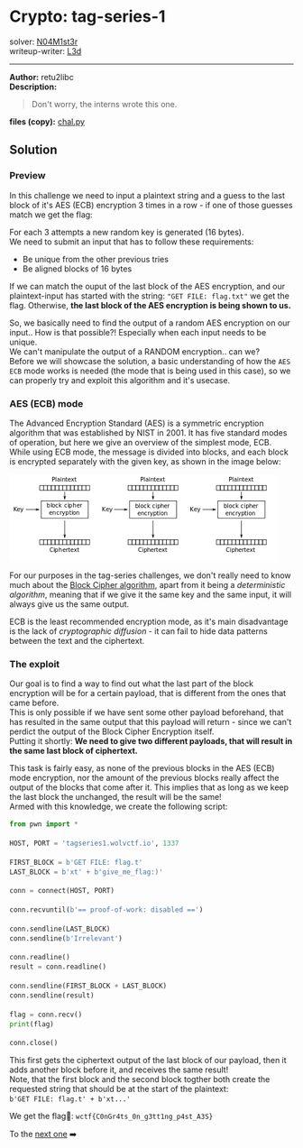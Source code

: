 
# Crypto: tag-series-1
solver: [N04M1st3r](https://github.com/N04M1st3r)  
writeup-writer: [L3d](https://github.com/imL3d)   
___
**Author:** retu2libc  
**Description:**
> Don't worry, the interns wrote this one.  
  
**files (copy):** [chal.py](files/chal.py)  

## Solution

### Preview

In this challenge we need to input a plaintext string and a guess to the last block of it's AES (ECB) encryption 3 times in a row - if one of those guesses match we get the flag:  
  
For each 3 attempts a new random key is generated (16 bytes).  
We need to submit an input that has to follow these requirements:  
- Be unique from the other previous tries
- Be aligned blocks of 16 bytes
  
If we can match the ouput of the last block of the AES encryption, and our plaintext-input has started with the string: `"GET FILE: flag.txt"` we get the flag. Otherwise, **the last block of the AES encryption is being shown to us.**  

So, we basically need to find the output of a random AES encryption on our input.. How is that possible?! Especially when each input needs to be unique.  
We can't manipulate the output of a RANDOM encryption.. can we?  
Before we will showcase the solution, a basic understanding of how the `AES ECB` mode works is needed (the mode that is being used in this case), so we can properly try and exploit this algorithm and it's usecase.  
 
### AES (ECB) mode

The Advanced Encryption Standard (AES) is a symmetric encryption algorithm that was established by NIST in 2001. It has five standard modes of operation, but here we give an overview of the simplest mode, ECB.  
While using ECB mode, the message is divided into blocks, and each block is encrypted separately with the given key, as shown in the image below:  

![ECB Encryption](_images/ecb.png)  

For our purposes in the tag-series challenges, we don't really need to know much about the [Block Cipher algorithm](https://en.wikipedia.org/wiki/Block_cipher), apart from it being a *deterministic algorithm*, meaning that if we give it the same key and the same input, it will always give us the same output.  
  
ECB is the least recommended encryption mode, as it's main disadvantage is the lack of *cryptographic diffusion* - it can fail to hide data patterns between the text and the ciphertext.

### The exploit

Our goal is to find a way to find out what the last part of the block encryption will be for a certain payload, that is different from the ones that came before.  
This is only possible if we have sent some other payload beforehand, that has resulted in the same output that this payload will return - since we can't perdict the output of the Block Cipher Encryption itself.  
Putting it shortly: **We need to give two different payloads, that will result in the same last block of ciphertext.**
  
This task is fairly easy, as none of the previous blocks in the AES (ECB) mode encryption, nor the amount of the previous blocks really affect the output of the blocks that come after it. This implies that as long as we keep the last block the unchanged, the result will be the same!  
Armed with this knowledge, we create the following script:  
```python
from pwn import *

HOST, PORT = 'tagseries1.wolvctf.io', 1337

FIRST_BLOCK = b'GET FILE: flag.t'
LAST_BLOCK = b'xt' + b'give_me_flag:)'

conn = connect(HOST, PORT)

conn.recvuntil(b'== proof-of-work: disabled ==')

conn.sendline(LAST_BLOCK)
conn.sendline(b'Irrelevant')

conn.readline()
result = conn.readline()

conn.sendline(FIRST_BLOCK + LAST_BLOCK)
conn.sendline(result)

flag = conn.recv()
print(flag)

conn.close()
```  

This first gets the ciphertext output of the last block of our payload, then it adds another block before it, and receives the same result!  
Note, that the first block and the second block togther both create the requested string that should be at the start of the plaintext:  
`b'GET FILE: flag.t' + b'xt...'`
  
We get the flag🚩: `wctf{C0nGr4ts_0n_g3tt1ng_p4st_A3S}`  
  
To the [next one](https://github.com/C0d3-Bre4k3rs/WolvCTF2024-Writeups/tree/main/tag-series-2) ➡️
